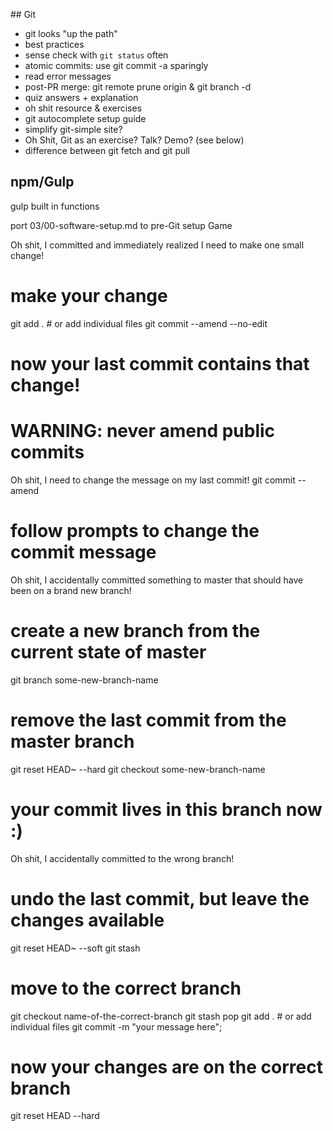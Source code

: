## Git
- git looks "up the path"
- best practices
- sense check with `git status` often
- atomic commits: use git commit -a sparingly
- read error messages
- post-PR merge: git remote prune origin & git branch -d
- quiz answers + explanation
- oh shit resource & exercises
- git autocomplete setup guide
- simplify git-simple site?
- Oh Shit, Git as an exercise? Talk? Demo? (see below)
- difference between git fetch and git pull


## npm/Gulp

gulp built in functions

port 03/00-software-setup.md to pre-Git setup Game


Oh shit, I committed and immediately realized I need to make one small change!
# make your change
git add . # or add individual files
git commit --amend --no-edit
# now your last commit contains that change!
# WARNING: never amend public commits


Oh shit, I need to change the message on my last commit!
git commit --amend
# follow prompts to change the commit message


Oh shit, I accidentally committed something to master that should have been on a brand new branch!
# create a new branch from the current state of master
git branch some-new-branch-name
# remove the last commit from the master branch
git reset HEAD~ --hard
git checkout some-new-branch-name
# your commit lives in this branch now :)


Oh shit, I accidentally committed to the wrong branch!
# undo the last commit, but leave the changes available
git reset HEAD~ --soft
git stash
# move to the correct branch
git checkout name-of-the-correct-branch
git stash pop
git add . # or add individual files
git commit -m "your message here";
# now your changes are on the correct branch


git reset HEAD --hard